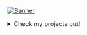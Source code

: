 [![Banner](https://daniel4-scratch.github.io/Daniel4-Scratch/Daniel4-Scratch.png)](https://daniel4-scratch.github.io)
<details>
  <summary>Check my projects out!</summary>
<a href="https://github.com/Rick-Roll-Ed/Rick-Roll-Ed.github.io"><img src="https://rick-roll-ed.github.io/RickRolledBanner.jpg"></a> |
  <a href="https://github.com/SnapV/SnapV.github.io"><img src="https://snapv.github.io/SnapV.jpg"></a>
  </details>

